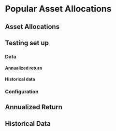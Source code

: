 # Popular Asset Allocations

## Asset Allocations

## Testing set up

### Data

#### Annualized return

#### Historical data

### Configuration

## Annualized Return

## Historical Data
